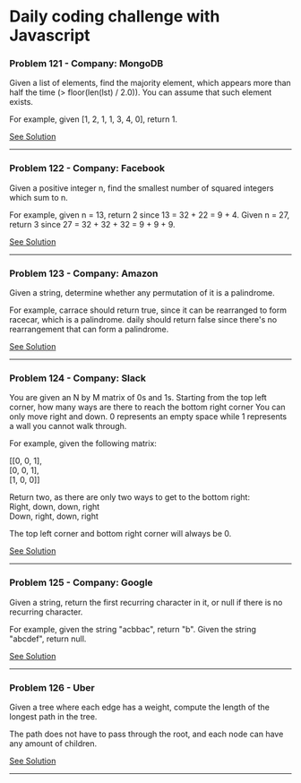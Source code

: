 <h1>Daily coding challenge with Javascript</h1>

<h3>Problem 121 - Company: MongoDB</h3>

Given a list of elements, find the majority element, which appears more than half the time (> floor(len(lst) / 2.0)). You can assume that such element exists.

For example, given [1, 2, 1, 1, 3, 4, 0], return 1.

[See Solution](./121-140/problem-121.js)

<hr>

<h3>Problem 122 - Company: Facebook</h3>

Given a positive integer n, find the smallest number of squared integers which sum to n.

For example, given n = 13, return 2 since 13 = 32 + 22 = 9 + 4. Given n = 27, return 3 since 27 = 32 + 32 + 32 = 9 + 9 + 9.

[See Solution](./121-140/problem-122.js)

<hr>

<h3>Problem 123 - Company: Amazon</h3>

Given a string, determine whether any permutation of it is a palindrome.

For example, carrace should return true, since it can be rearranged to form racecar, which is a palindrome. daily should return false since there's no rearrangement that can form a palindrome.

[See Solution](./121-140/problem-123.js)

<hr>

<h3>Problem 124 - Company: Slack</h3>

You are given an N by M matrix of 0s and 1s. Starting from the top left corner, how many ways are there to reach the bottom right corner You can only move right and down. 0 represents an empty space while 1 represents a wall you cannot walk through.

For example, given the following matrix:

[[0, 0, 1],<br/>
[0, 0, 1],<br/>
[1, 0, 0]]

Return two, as there are only two ways to get to the bottom right:<br/>
Right, down, down, right<br/>
Down, right, down, right<br/>

The top left corner and bottom right corner will always be 0.

[See Solution](./121-140/problem-124.js)

<hr>

<h3>Problem 125 - Company: Google</h3>

Given a string, return the first recurring character in it, or null if there is no recurring character.

For example, given the string "acbbac", return "b". Given the string "abcdef", return null.

[See Solution](./121-140/problem-125.js)

<hr>

<h3>Problem 126 - Uber</h3>

Given a tree where each edge has a weight, compute the length of the longest path in the tree.

The path does not have to pass through the root, and each node can have any amount of children.

[See Solution](./121-140/problem-126.js)

<hr>